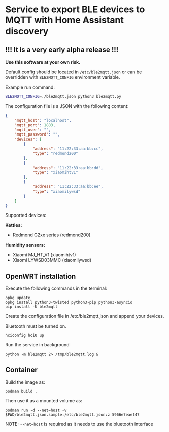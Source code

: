 # Service to export BLE devices to MQTT with Home Assistant discovery

## !!! It is a very early alpha release !!! 

**Use this software at your own risk.**

Default config should be located in `/etc/ble2mqtt.json` or 
can be overridden with `BLE2MQTT_CONFIG` environment variable.

Example run command:

```sh 
BLE2MQTT_CONFIG=./ble2mqtt.json python3 ble2mqtt.py
```

The configuration file is a JSON with the following content:

```json
{
    "mqtt_host": "localhost",
    "mqtt_port": 1883,
    "mqtt_user": "",
    "mqtt_password": "",
    "devices": [
        {
            "address": "11:22:33:aa:bb:cc",
            "type": "redmond200"
        },
        {
            "address": "11:22:33:aa:bb:dd",
            "type": "xiaomihtv1"
        },
        {
            "address": "11:22:33:aa:bb:ee",
            "type": "xiaomilywsd"
        }
    ]
}
```

Supported devices:

**Kettles:**
- Redmond G2xx series (redmond200)

**Humidity sensors:**
- Xiaomi MJ_HT_V1 (xiaomihtv1)
- Xiaomi LYWSD03MMC (xiaomilywsd)


## OpenWRT installation

Execute the following commands in the terminal:

```shell script
opkg update
opkg install python3-twisted python3-pip python3-asyncio
pip install -U ble2mqtt
```

Create the configuration file in /etc/ble2mqtt.json and
append your devices.

Bluetooth must be turned on.

```shell script
hciconfig hci0 up
```

Run the service in background

```shell script
python -m ble2mqtt 2> /tmp/ble2mqtt.log &
```

## Container

Build the image as:

```shell script
podman build .
```

Then use it as a mounted volume as:

```shell script
podman run -d --net=host -v $PWD/ble2mqtt.json.sample:/etc/ble2mqtt.json:z 5966e7eaef47
```

NOTE: `--net=host` is required as it needs to use the bluetooth interface
